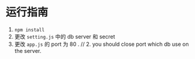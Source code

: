 # 运行指南
1. `npm install`
1. 更改 `setting.js` 中的 db server 和 secret
2. 更改 `app.js` 的 port 为 80 .
// 2. you should close port which db use on the server.